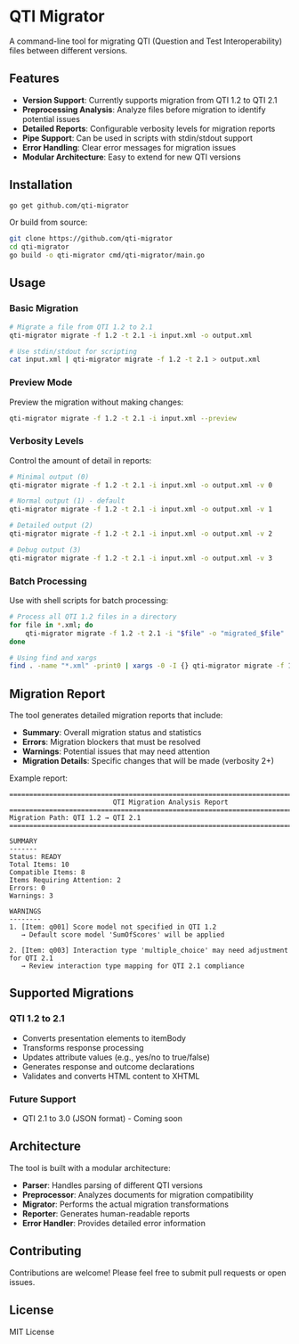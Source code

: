 # QTI Migrator

A command-line tool for migrating QTI (Question and Test Interoperability) files between different versions.

## Features

- **Version Support**: Currently supports migration from QTI 1.2 to QTI 2.1
- **Preprocessing Analysis**: Analyze files before migration to identify potential issues
- **Detailed Reports**: Configurable verbosity levels for migration reports
- **Pipe Support**: Can be used in scripts with stdin/stdout support
- **Error Handling**: Clear error messages for migration issues
- **Modular Architecture**: Easy to extend for new QTI versions

## Installation

```bash
go get github.com/qti-migrator
```

Or build from source:

```bash
git clone https://github.com/qti-migrator
cd qti-migrator
go build -o qti-migrator cmd/qti-migrator/main.go
```

## Usage

### Basic Migration

```bash
# Migrate a file from QTI 1.2 to 2.1
qti-migrator migrate -f 1.2 -t 2.1 -i input.xml -o output.xml

# Use stdin/stdout for scripting
cat input.xml | qti-migrator migrate -f 1.2 -t 2.1 > output.xml
```

### Preview Mode

Preview the migration without making changes:

```bash
qti-migrator migrate -f 1.2 -t 2.1 -i input.xml --preview
```

### Verbosity Levels

Control the amount of detail in reports:

```bash
# Minimal output (0)
qti-migrator migrate -f 1.2 -t 2.1 -i input.xml -o output.xml -v 0

# Normal output (1) - default
qti-migrator migrate -f 1.2 -t 2.1 -i input.xml -o output.xml -v 1

# Detailed output (2)
qti-migrator migrate -f 1.2 -t 2.1 -i input.xml -o output.xml -v 2

# Debug output (3)
qti-migrator migrate -f 1.2 -t 2.1 -i input.xml -o output.xml -v 3
```

### Batch Processing

Use with shell scripts for batch processing:

```bash
# Process all QTI 1.2 files in a directory
for file in *.xml; do
    qti-migrator migrate -f 1.2 -t 2.1 -i "$file" -o "migrated_$file"
done

# Using find and xargs
find . -name "*.xml" -print0 | xargs -0 -I {} qti-migrator migrate -f 1.2 -t 2.1 -i {} -o migrated_{}
```

## Migration Report

The tool generates detailed migration reports that include:

- **Summary**: Overall migration status and statistics
- **Errors**: Migration blockers that must be resolved
- **Warnings**: Potential issues that may need attention
- **Migration Details**: Specific changes that will be made (verbosity 2+)

Example report:
```
================================================================================
                          QTI Migration Analysis Report
================================================================================
Migration Path: QTI 1.2 → QTI 2.1
================================================================================

SUMMARY
-------
Status: READY
Total Items: 10
Compatible Items: 8
Items Requiring Attention: 2
Errors: 0
Warnings: 3

WARNINGS
--------
1. [Item: q001] Score model not specified in QTI 1.2
   → Default score model 'SumOfScores' will be applied

2. [Item: q003] Interaction type 'multiple_choice' may need adjustment for QTI 2.1
   → Review interaction type mapping for QTI 2.1 compliance
```

## Supported Migrations

### QTI 1.2 to 2.1

- Converts presentation elements to itemBody
- Transforms response processing
- Updates attribute values (e.g., yes/no to true/false)
- Generates response and outcome declarations
- Validates and converts HTML content to XHTML

### Future Support

- QTI 2.1 to 3.0 (JSON format) - Coming soon

## Architecture

The tool is built with a modular architecture:

- **Parser**: Handles parsing of different QTI versions
- **Preprocessor**: Analyzes documents for migration compatibility
- **Migrator**: Performs the actual migration transformations
- **Reporter**: Generates human-readable reports
- **Error Handler**: Provides detailed error information

## Contributing

Contributions are welcome! Please feel free to submit pull requests or open issues.

## License

MIT License